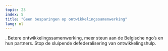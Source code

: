 ```yaml
---
topic: 23
index: 5
title: "Geen besparingen op ontwikkelingssamenwerking"
lang: nl
---
```

. Betere ontwikkelingssamenwerking, meer steun aan de Belgische ngo’s en hun
partners. Stop de sluipende defederalisering van ontwikkelingshulp.
